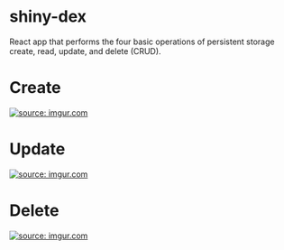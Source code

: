 # shiny-dex
React app that performs the four basic operations of persistent storage create, read, update, and delete (CRUD).

# Create
<a href="https://imgur.com/IQkGmKo"><img src="https://i.imgur.com/IQkGmKo.gif" title="source: imgur.com" /></a>
# Update
<a href="https://imgur.com/CyuOXku"><img src="https://i.imgur.com/CyuOXku.gif" title="source: imgur.com" /></a>
# Delete
<a href="https://imgur.com/iswgesj"><img src="https://i.imgur.com/iswgesj.gif" title="source: imgur.com" /></a>
